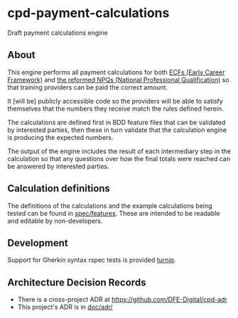 # cpd-payment-calculations
Draft payment calculations engine

## About

This engine performs all payment calculations for both [ECFs (Early Career Framework)](https://www.early-career-framework.education.gov.uk/) and [the reformed NPQs (National Professional Qualification)](https://www.gov.uk/government/publications/national-professional-qualifications-frameworks-from-september-2021) so that training providers can be paid the correct amount.

It [will be] publicly accessible code so the providers will be able to satisfy themselves that the numbers they receive match the rules defined herein.

The calculations are defined first in BDD feature files that can be validated by interested parties, then these in turn validate that the calculation engine is producing the expected numbers.

The output of the engine includes the result of each intermediary step in the calculation so that any questions over how the final totals were reached can be answered by interested parties.

## Calculation definitions

The definitions of the calculations and the example calculations being tested can be found in [spec/features](spec/features). These are intended to be readable and editable by non-developers.

## Development

Support for Gherkin syntax rspec tests is provided [turnip](https://github.com/jnicklas/turnip). 

## Architecture Decision Records

* There is a cross-project ADR at <https://github.com/DFE-Digital/cpd-adr>
* This project's ADR is in [doc/adr/](doc/adr/)
